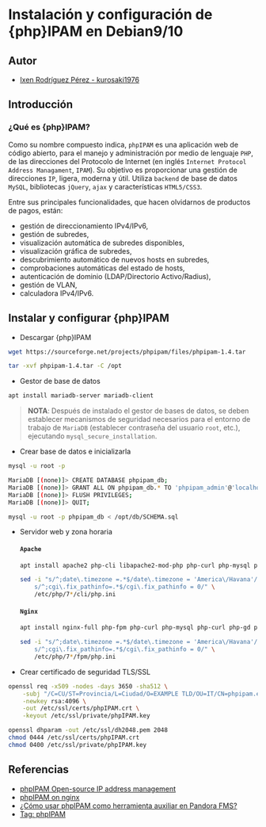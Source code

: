 # Instalación y configuración de {php}IPAM en Debian9/10

## Autor

- [Ixen Rodríguez Pérez - kurosaki1976](ixenrp1976@gmail.com)

## Introducción

### ¿Qué es {php}IPAM?

Como su nombre compuesto indica, `phpIPAM` es una aplicación web de código abierto, para el manejo y administración por medio de lenguaje `PHP`, de las direcciones del Protocolo de Internet (en inglés `Internet Protocol Address Managament`, `IPAM`). Su objetivo es proporcionar una gestión de direcciones `IP`, ligera, moderna y útil. Utiliza `backend` de base de datos `MySQL`, bibliotecas `jQuery`, `ajax` y características `HTML5/CSS3`.

Entre sus principales funcionalidades, que hacen olvidarnos de productos de pagos, están:

- gestión de direccionamiento IPv4/IPv6,
- gestión de subredes,
- visualización automática de subredes disponibles,
- visualización gráfica de subredes,
- descubrimiento automático de nuevos hosts en subredes,
- comprobaciones automáticas del estado de hosts,
- autenticación de dominio (LDAP/Directorio Activo/Radius),
- gestión de VLAN,
- calculadora IPv4/IPv6.

## Instalar y configurar {php}IPAM

- Descargar {php}IPAM

```bash
wget https://sourceforge.net/projects/phpipam/files/phpipam-1.4.tar

tar -xvf phpipam-1.4.tar -C /opt
```

- Gestor de base de datos

```bash
apt install mariadb-server mariadb-client
```

> **NOTA**: Después de instalado el gestor de bases de datos, se deben establecer mecanismos de seguridad necesarios para el entorno de trabajo de `MariaDB` (establecer contraseña del usuario `root`, etc.), ejecutando `mysql_secure_installation`.

- Crear base de datos e inicializarla

```bash
mysql -u root -p

MariaDB [(none)]> CREATE DATABASE phpipam_db;
MariaDB [(none)]> GRANT ALL ON phpipam_db.* TO 'phpipam_admin'@'localhost' IDENTIFIED BY 'My4ecre3tP@s$w0rd.';
MariaDB [(none)]> FLUSH PRIVILEGES;
MariaDB [(none)]> QUIT;

mysql -u root -p phpipam_db < /opt/db/SCHEMA.sql
```

- Servidor web y zona horaria

    #### `Apache`

    ```bash
    apt install apache2 php-cli libapache2-mod-php php-curl php-mysql php-curl php-gd php-intl php-pear php-imap php-memcache php-pspell php-recode php-tidy php-xmlrpc php-mbstring php-gettext php-gmp php-json php-xml php-ldap php-mcrypt
    ```

    ```bash
    sed -i "s/^;date\.timezone =.*$/date\.timezone = 'America\/Havana'/;
        s/^;cgi\.fix_pathinfo=.*$/cgi\.fix_pathinfo = 0/" \
        /etc/php/7*/cli/php.ini
    ```

    #### `Nginx`

    ```bash
    apt install nginx-full php-fpm php-curl php-mysql php-curl php-gd php-intl php-pear php-imap php-memcache php-pspell php-recode php-tidy php-xmlrpc php-mbstring php-gettext php-gmp php-json php-xml php-ldap php-mcrypt
    ```

    ```bash
    sed -i "s/^;date\.timezone =.*$/date\.timezone = 'America\/Havana'/;
        s/^;cgi\.fix_pathinfo=.*$/cgi\.fix_pathinfo = 0/" \
        /etc/php/7*/fpm/php.ini
    ```

- Crear certificado de seguridad TLS/SSL

```bash
openssl req -x509 -nodes -days 3650 -sha512 \
    -subj "/C=CU/ST=Provincia/L=Ciudad/O=EXAMPLE TLD/OU=IT/CN=phpipam.example.tld/emailAddress=postmaster@example.tld/" \
    -newkey rsa:4096 \
    -out /etc/ssl/certs/phpIPAM.crt \
    -keyout /etc/ssl/private/phpIPAM.key

openssl dhparam -out /etc/ssl/dh2048.pem 2048
chmod 0444 /etc/ssl/certs/phpIPAM.crt
chmod 0400 /etc/ssl/private/phpIPAM.key
```

## Referencias

* [phpIPAM Open-source IP address management](https://phpipam.net/)
* [phpIPAM on nginx](https://phpipam.net/news/phpipam-on-nginx/)
* [¿Cómo usar phpIPAM como herramienta auxiliar en Pandora FMS?](https://pandorafms.com/blog/es/phpipam/)
* [Tag: phpIPAM](https://www.jorgedelacruz.es/tag/phpipam/)

